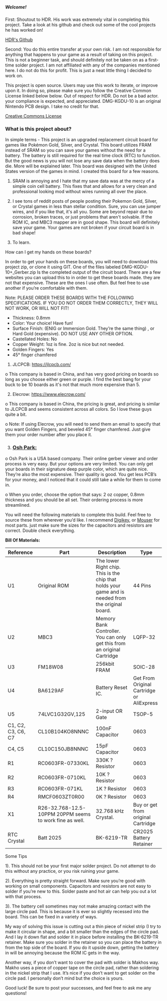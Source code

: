 
##### Welcome!

First: Shoutout to HDR. His work was extremely vital in completing this project. Take a look at his github and check out some of the cool projects he has worked on!

[HDR's Github](https://github.com/HDR)

Second: You do this entire transfer at your own risk. I am not responsible for anything that happens to your game as a result of taking on this project. This is not a beginner task, and should definitely not be taken on as a first-time solder project.  I am not affiliated with any of the companies mentioned here. I do not do this for profit. This is just a neat little thing I decided to work on. 

This project is open source. Users may use this work to iterate, or improve upon it. In doing so, please make sure you follow the Creative Common License linked below below. Out of respect for HDR. Do not be a bad actor. your compliance is expected, and appreciated. DMG-KGDU-10 is an original Nintendo PCB design. I take no credit for that. 

[Creative Commons License](https://creativecommons.org/licenses/by-nc-sa/4.0/)


### What is this project about?


In simple terms - This project is an upgraded replacement circuit board for games like Pokémon Gold, Silver, and Crystal. This board utilizes FRAM instead of SRAM so you can save your games without the need for a battery. The battery is still required for the real time clock (RTC) to function. But the good news is you will not lose any save data when the battery does die. More will be explained later. This board was designed with the United States version of the games in mind. I created this board for a few reasons. 

1. SRAM is annoying and I hate that my save data was at the mercy of a simple coin cell battery. This fixes that and allows for a very clean and professional looking mod without wires running all over the place.

2. I see tons of reddit posts of people posting their Pokemon Gold, Silver, or Crystal games in less than stellar condition. Sure, you can use jumper wires, and if you like that, it's all you. Some are beyond repair due to corrosion, broken traces, or just problems that aren't solvable. If the ROM IC, and MBC3 mapper are in good shape. This board will definitely save your game. Your games are not broken if your circuit board is in bad shape!

3. To learn.


How can I get my hands on these boards?

In order to get your hands on these boards, you will need to download this project zip, or clone it using GIT. One of the files labeled DMG-KGDU-10+_Gerber.zip Is the completed output of the circuit board. There are a few websites you can upload this to in order to get these boards made. they are not that expensive. These are the ones I use often. But feel free to use another if you’re comfortable with them. 




Note: PLEASE ORDER THESE BOARDS WITH THE FOLLOWING SPECIFICATIONS. IF YOU DO NOT ORDER THEM CORRECTLY, THEY WILL NOT WORK, OR WILL NOT FIT!

* Thickness: 0.8mm
* Color: Your choice! Have fun!
* Surface Finish: (ENIG or Immersion Gold. They’re the same thing) , or Hard Gold (expensive). DO NOT USE ANY OTHER OPTION. 
* Castellated Holes: No
* Copper Weight: 1oz is fine. 2oz is nice but not needed.
* Golden Fingers: Yes 
* 45° finger chamfered

1. JLCPCB: https://jlcpcb.com/

o This company is based in China, and has very good pricing on boards so long as you choose either green or purple. I find the best bang for your buck to be 10 boards as it's not that much more expensive than 5.

2. Elecrow: https://www.elecrow.com/

o This company is based in China, the pricing is great, and pricing is similar to JLCPCB and seems consistent across all colors. So I love these guys quite a bit. 

o Note: If using Elecrow, you will need to send them an email to specify that you want Golden Fingers, and beveled 45° finger chamfered. Just give them your order number after you place it. 


3. ### [Osh Park:](https://oshpark.com/)

o Osh Park is a USA based company. Their online gerber viewer and order process is very easy. But your options are very limited. You can only get your boards in their signature deep purple color, which are quite nice. They’re also the most expensive. Their quality is good. You get less PCB’s for your money, and I noticed that it could still take a while for them to come in.

o When you order, choose the option that says: 2 oz copper, 0.8mm thickness and you should be all set. Their ordering process is more streamlined. 


You will need the following materials to complete this build. Feel free to source these from wherever you’d like. I recommend [Digikey](https://digikey.com), or [Mouser](https://mouser.com) for most parts. just make sure the sizes for the capacitors and resistors are correct. Double check everything. 


**Bill Of Materials:**

| Reference | Part | Description | Type |
|-|-|-|-|
| U1 | Original ROM | The lower Right chip. This is the chip that holds your game and is needed from the original board. | 44 Pins |
| U2 | MBC3 | Memory Bank Controller. You can only get this from an original Cartridge | LQFP-32 |
| U3 | FM18W08 | 256kbit FRAM | SOIC-28 |
| U4 | BA6129AF | Battery Reset IC. | Get From Original Cartridge or AliExpress | SOIC-8 |
| U5 | 74LVC1G32GV,125 | 2-input OR Gate | TSOP-5 |
| C1, C2, C3, C6, C7 | CL10B104KO8NNNC | 100nF Capacitor | 0603 |
| C4, C5 | CL10C150JB8NNNC | 15pF Capacitor | 0603 |
| R1 | RC0603FR-07330KL | 330K ? Resistor | 0603 |
| R2 | RC0603FR-0710KL | 10K ? Resistor | 0603 |
| R3 | RC0603FR-071KL | 1K ? Resistor | 0603 |
| R4 | RMCF0603ZT0R00 | 0K ? Resistor | 0603 |
| X1 | R26-32.768-12.5-10PPM 20PPM seems to work fine as well. | 32.768 kHz Crystal. | Buy or get from original Cartridge |
| RTC Crystal | Batt 2025 | BK-6219-TR | CR2025 Battery Retainer | Battery Retainer |


Some Tips

1). This should not be your first major solder project. Do not attempt to do this without any practice, or you risk ruining your game. 

2). Everything is pretty straight forward. Make sure you’re good with working on small components. Capacitors and resistors are not easy to solder if you’re new to this. Solder paste and hot air can help you out a lot with that process. 

3). The battery cell sometimes may not make amazing contact with the large circle pad. This is because it is ever so slightly recessed into the board. This can be fixed in a variety of ways. 

My way of solving this issue is cutting out a thin piece of nickel strip (I try to make it circular in shape, and a bit smaller than the edges of the circle pad. And I lay it down flat and solder it in place before installing the BK-6219-TR retainer. Make sure you solder in the retainer so you can place the battery in from the top side of the board. If you do it upside down, getting the battery in will be annoying because the ROM IC gets in the way. 

Another way, if you don’t want to cover the pad with solder is Makhos way. Makho uses a piece of copper tape on the circle pad, rather than soldering in the nickel strip that I use. It’s nice if you don’t want to get solder on the circle pad. I personally don’t mind but the choice is yours. 


Good luck! Be sure to post your successes, and feel free to ask me any questions!


